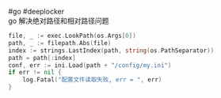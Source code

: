 #go #deeplocker  
go 解决绝对路径和相对路径问题

```go
file, _ := exec.LookPath(os.Args[0])
path, _ := filepath.Abs(file)
index := strings.LastIndex(path, string(os.PathSeparator))
path = path[:index]
conf, err := ini.Load(path + "/config/my.ini")
if err != nil {
	log.Fatal("配置文件读取失败, err = ", err)
}
```
